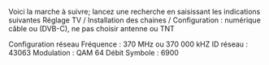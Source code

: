 Voici la marche à suivre; lancez une recherche en saisissant les indications suivantes
Réglage TV / Installation des chaines / Configuration : numérique câble ou (DVB-C), ne pas choisir antenne ou TNT

Configuration réseau
Fréquence : 370 MHz ou 370 000 kHZ
ID réseau : 43063
Modulation : QAM 64
Débit Symbole : 6900